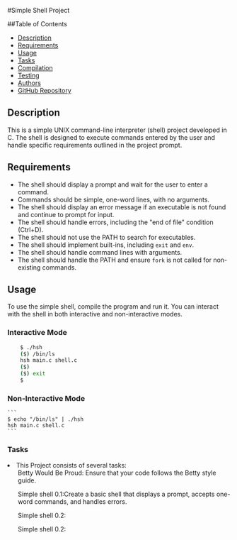 #Simple Shell Project

##Table of Contents

- [Description](#description)
- [Requirements](#requirements)
- [Usage](#usage)
- [Tasks](#tasks)
- [Compilation](#compilation)
- [Testing](#testing)
- [Authors](#authors)
- [GitHub Repository](#github-repository)

## Description

This is a simple UNIX command-line interpreter (shell) project developed in C. The shell is designed to execute commands entered by the user and handle specific requirements outlined in the project prompt.

## Requirements

- The shell should display a prompt and wait for the user to enter a command.
- Commands should be simple, one-word lines, with no arguments.
- The shell should display an error message if an executable is not found and continue to prompt for input.
- The shell should handle errors, including the "end of file" condition (Ctrl+D).
- The shell should not use the PATH to search for executables.
- The shell should implement built-ins, including `exit` and `env`.
- The shell should handle command lines with arguments.
- The shell should handle the PATH and ensure `fork` is not called for non-existing commands.

## Usage

To use the simple shell, compile the program and run it. You can interact with the shell in both interactive and non-interactive modes.

### Interactive Mode


```bash
	$ ./hsh
	($) /bin/ls
	hsh main.c shell.c
	($)
	($) exit
	$
```


### Non-Interactive Mode
	```
	$ echo "/bin/ls" | ./hsh
	hsh main.c shell.c
	```
 ### Tasks
 <li>
	 This Project consists of several tasks:
	 <ul><bold>Betty Would Be Proud:</bold> Ensure that your code follows the Betty style guide.</ul>
	 <ul><bold>Simple shell 0.1:</bold>Create a basic shell that displays a prompt, accepts one-word commands, and handles errors.</ul>
	 <ul><bold>Simple shell 0.2:</bold></ul>
	 <ul><bold>Simple shell 0.2:</bold></ul>
 </li>
